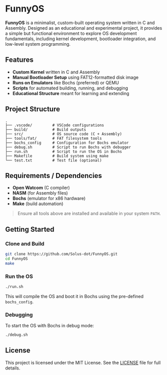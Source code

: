 # FunnyOS

**FunnyOS** is a minimalist, custom-built operating system written in C and Assembly. Designed as an educational and experimental project, it provides a simple but functional environment to explore OS development fundamentals, including kernel development, bootloader integration, and low-level system programming.

## Features

- **Custom Kernel** written in C and Assembly  
- **Manual Bootloader Setup** using FAT12-formatted disk image  
- **Runs on Emulators** like Bochs (preferred) or QEMU  
- **Scripts** for automated building, running, and debugging  
- **Educational Structure** meant for learning and extending  

## Project Structure

```
.
├── .vscode/         # VSCode configurations
├── build/           # Build outputs
├── src/             # OS source code (C + Assembly)
├── tools/fat/       # FAT filesystem tools
├── bochs_config     # Configuration for Bochs emulator
├── debug.sh         # Script to run Bochs with debugger
├── run.sh           # Script to run the OS in Bochs
├── Makefile         # Build system using make
└── test.txt         # Test file (optional)
```

## Requirements / Dependencies

- **Open Watcom** (C compiler)
- **NASM** (for Assembly files)
- **Bochs** (emulator for x86 hardware)
- **Make** (build automation)

> Ensure all tools above are installed and available in your system `PATH`.

## Getting Started

### Clone and Build

```bash
git clone https://github.com/Solus-dot/FunnyOS.git
cd FunnyOS
make
```

### Run the OS

```bash
./run.sh
```

This will compile the OS and boot it in Bochs using the pre-defined `bochs_config`.

### Debugging

To start the OS with Bochs in debug mode:

```bash
./debug.sh
```

## License

This project is licensed under the MIT License. See the [LICENSE](LICENSE) file for full details.
